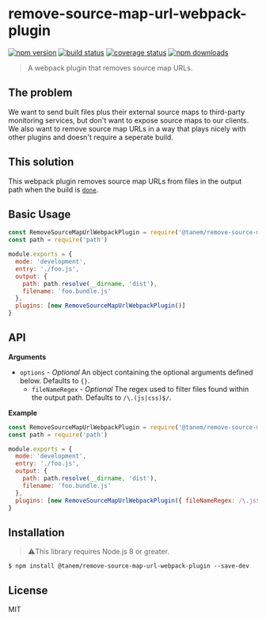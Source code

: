 # remove-source-map-url-webpack-plugin

[![npm version](https://img.shields.io/npm/v/@tanem/remove-source-map-url-webpack-plugin.svg?style=flat-square)](https://www.npmjs.com/package/@tanem/remove-source-map-url-webpack-plugin)
[![build status](https://img.shields.io/travis/tanem/remove-source-map-url-webpack-plugin/master.svg?style=flat-square)](https://travis-ci.org/tanem/remove-source-map-url-webpack-plugin)
[![coverage status](https://img.shields.io/codecov/c/github/tanem/remove-source-map-url-webpack-plugin.svg?style=flat-square)](https://codecov.io/gh/tanem/remove-source-map-url-webpack-plugin)
[![npm downloads](https://img.shields.io/npm/dm/@tanem/remove-source-map-url-webpack-plugin.svg?style=flat-square)](https://www.npmjs.com/package/@tanem/remove-source-map-url-webpack-plugin)

> A webpack plugin that removes source map URLs.

## The problem

We want to send built files plus their external source maps to third-party monitoring services, but don't want to expose source maps to our clients. We also want to remove source map URLs in a way that plays nicely with other plugins and doesn't require a seperate build.

## This solution

This webpack plugin removes source map URLs from files in the output path when the build is [`done`](https://webpack.js.org/api/compiler-hooks#done).

## Basic Usage

```js
const RemoveSourceMapUrlWebpackPlugin = require('@tanem/remove-source-map-url-webpack-plugin')
const path = require('path')

module.exports = {
  mode: 'development',
  entry: './foo.js',
  output: {
    path: path.resolve(__dirname, 'dist'),
    filename: 'foo.bundle.js'
  },
  plugins: [new RemoveSourceMapUrlWebpackPlugin()]
}
```

## API

**Arguments**

- `options` - _Optional_ An object containing the optional arguments defined below. Defaults to `{}`.
  - `fileNameRegex` - _Optional_ The regex used to filter files found within the output path. Defaults to `/\.(js|css)$/`.

**Example**

```js
const RemoveSourceMapUrlWebpackPlugin = require('@tanem/remove-source-map-url-webpack-plugin')
const path = require('path')

module.exports = {
  mode: 'development',
  entry: './foo.js',
  output: {
    path: path.resolve(__dirname, 'dist'),
    filename: 'foo.bundle.js'
  },
  plugins: [new RemoveSourceMapUrlWebpackPlugin({ fileNameRegex: /\.js$/ })]
}
```

## Installation

> ⚠️This library requires Node.js 8 or greater.

```
$ npm install @tanem/remove-source-map-url-webpack-plugin --save-dev
```

## License

MIT
